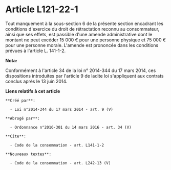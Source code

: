 # Article L121-22-1

Tout manquement à la sous-section 6 de la présente section encadrant les conditions d'exercice du droit de rétractation
reconnu au consommateur, ainsi que ses effets, est passible d'une amende administrative dont le montant ne peut excéder 15
000 € pour une personne physique et 75 000 € pour une personne morale. L'amende est prononcée dans les conditions prévues à
l'article L. 141-1-2.

**Nota:**

Conformément à l'article 34 de la loi n° 2014-344 du 17 mars 2014, ces dispositions introduites par l'article 9 de ladite loi
s'appliquent aux contrats conclus après le 13 juin 2014.

**Liens relatifs à cet article**

	**Créé par**:

	  - Loi n°2014-344 du 17 mars 2014 - art. 9 (V)

	**Abrogé par**:

	  - Ordonnance n°2016-301 du 14 mars 2016 - art. 34 (V)

	**Cite**:

	  - Code de la consommation - art. L141-1-2

	**Nouveaux textes**:

	  - Code de la consommation - art. L242-13 (V)
